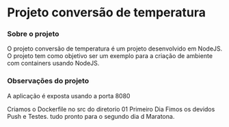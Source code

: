 # Projeto conversão de temperatura

### Sobre o projeto
O projeto conversão de temperatura é um projeto desenvolvido em NodeJS. O projeto tem como objetivo ser um exemplo para a criação de ambiente com containers usando NodeJS.

### Observações do projeto
A aplicação é exposta usando a porta 8080

Criamos o Dockerfile no src do diretorio 01 Primeiro Dia
Fimos os devidos Push e Testes. tudo pronto para o segundo dia d Maratona.
